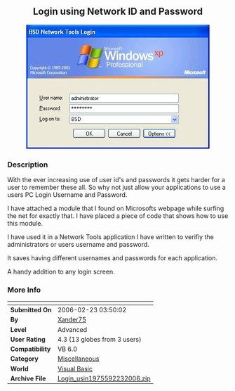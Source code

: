 ﻿<div align="center">

## Login using Network ID and Password

<img src="PIC2006223347205470.jpg">
</div>

### Description

With the ever increasing use of user id's and passwords it gets harder for a user to remember these all. So why not just allow your applications to use a users PC Login Username and Password.

I have attached a module that I found on Microsofts webpage while surfing the net for exactly that. I have placed a piece of code that shows how to use this module.

I have used it in a Network Tools application I have written to verifiy the administrators or users username and password.

It saves having different usernames and passwords for each application.

A handy addition to any login screen.
 
### More Info
 


<span>             |<span>
---                |---
**Submitted On**   |2006-02-23 03:50:02
**By**             |[Xander75](https://github.com/Planet-Source-Code/PSCIndex/blob/master/ByAuthor/xander75.md)
**Level**          |Advanced
**User Rating**    |4.3 (13 globes from 3 users)
**Compatibility**  |VB 6\.0
**Category**       |[Miscellaneous](https://github.com/Planet-Source-Code/PSCIndex/blob/master/ByCategory/miscellaneous__1-1.md)
**World**          |[Visual Basic](https://github.com/Planet-Source-Code/PSCIndex/blob/master/ByWorld/visual-basic.md)
**Archive File**   |[Login\_usin1975592232006\.zip](https://github.com/Planet-Source-Code/xander75-login-using-network-id-and-password__1-64422/archive/master.zip)








